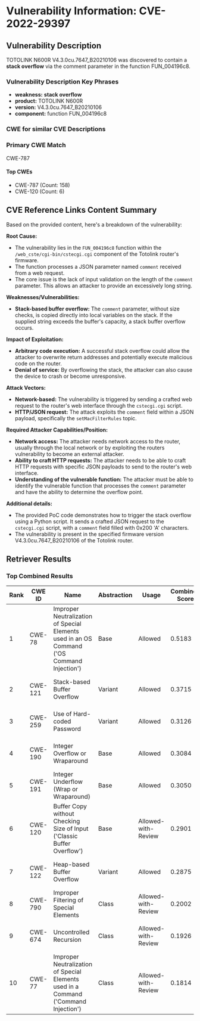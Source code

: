 # Vulnerability Information: CVE-2022-29397

## Vulnerability Description
TOTOLINK N600R V4.3.0cu.7647_B20210106 was discovered to contain a **stack overflow** via the comment parameter in the function FUN_004196c8.

### Vulnerability Description Key Phrases
- **weakness:** **stack overflow**
- **product:** TOTOLINK N600R
- **version:** V4.3.0cu.7647_B20210106
- **component:** function FUN_004196c8

### CWE for similar CVE Descriptions
### Primary CWE Match
CWE-787

#### Top CWEs
- CWE-787 (Count: 158)
- CWE-120 (Count: 6)

## CVE Reference Links Content Summary
Based on the provided content, here's a breakdown of the vulnerability:

**Root Cause:**
- The vulnerability lies in the `FUN_004196c8` function within the `/web_cste/cgi-bin/cstecgi.cgi` component of the Totolink router's firmware.
- The function processes a JSON parameter named `comment` received from a web request.
- The core issue is the lack of input validation on the length of the `comment` parameter. This allows an attacker to provide an excessively long string.

**Weaknesses/Vulnerabilities:**
- **Stack-based buffer overflow:** The `comment` parameter, without size checks, is copied directly into local variables on the stack. If the supplied string exceeds the buffer's capacity, a stack buffer overflow occurs.

**Impact of Exploitation:**
- **Arbitrary code execution:** A successful stack overflow could allow the attacker to overwrite return addresses and potentially execute malicious code on the router.
- **Denial of service:** By overflowing the stack, the attacker can also cause the device to crash or become unresponsive.

**Attack Vectors:**
- **Network-based:** The vulnerability is triggered by sending a crafted web request to the router's web interface through the `cstecgi.cgi` script.
- **HTTP/JSON request:** The attack exploits the `comment` field within a JSON payload, specifically the `setMacFilterRules` topic.

**Required Attacker Capabilities/Position:**
- **Network access:** The attacker needs network access to the router, usually through the local network or by exploiting the routers vulnerability to become an external attacker.
- **Ability to craft HTTP requests:** The attacker needs to be able to craft HTTP requests with specific JSON payloads to send to the router's web interface.
- **Understanding of the vulnerable function:**  The attacker must be able to identify the vulnerable function that processes the `comment` parameter and have the ability to determine the overflow point.

**Additional details:**

- The provided PoC code demonstrates how to trigger the stack overflow using a Python script. It sends a crafted JSON request to the `cstecgi.cgi` script, with a `comment` field filled with 0x200 'A' characters.
- The vulnerability is present in the specified firmware version V4.3.0cu.7647_B20210106 of the Totolink router.

## Retriever Results

### Top Combined Results

| Rank | CWE ID | Name | Abstraction | Usage | Combined Score | Retrievers | Individual Scores |
|------|--------|------|-------------|-------|---------------|------------|-------------------|
| 1 | CWE-78 | Improper Neutralization of Special Elements used in an OS Command ('OS Command Injection') | Base | Allowed | 0.5183 | dense, sparse, graph | dense: 0.529, sparse: 0.109, graph: 0.535 |
| 2 | CWE-121 | Stack-based Buffer Overflow | Variant | Allowed | 0.3715 | dense, sparse | dense: 0.614, sparse: 0.166 |
| 3 | CWE-259 | Use of Hard-coded Password | Variant | Allowed | 0.3126 | dense, sparse | dense: 0.546, sparse: 0.114 |
| 4 | CWE-190 | Integer Overflow or Wraparound | Base | Allowed | 0.3084 | dense, sparse | dense: 0.516, sparse: 0.088 |
| 5 | CWE-191 | Integer Underflow (Wrap or Wraparound) | Base | Allowed | 0.3050 | dense, sparse | dense: 0.510, sparse: 0.087 |
| 6 | CWE-120 | Buffer Copy without Checking Size of Input ('Classic Buffer Overflow') | Base | Allowed-with-Review | 0.2901 | dense, sparse | dense: 0.492, sparse: 0.101 |
| 7 | CWE-122 | Heap-based Buffer Overflow | Variant | Allowed | 0.2875 | dense, sparse | dense: 0.517, sparse: 0.092 |
| 8 | CWE-790 | Improper Filtering of Special Elements | Class | Allowed-with-Review | 0.2002 | dense, sparse | dense: 0.552, sparse: 0.113 |
| 9 | CWE-674 | Uncontrolled Recursion | Class | Allowed-with-Review | 0.1926 | dense, sparse | dense: 0.526, sparse: 0.113 |
| 10 | CWE-77 | Improper Neutralization of Special Elements used in a Command ('Command Injection') | Class | Allowed-with-Review | 0.1814 | dense, sparse | dense: 0.503, sparse: 0.100 |

